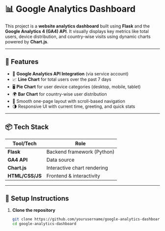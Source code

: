# 📊 Google Analytics Dashboard

This project is a **website analytics dashboard** built using **Flask** and the **Google Analytics 4 (GA4) API**. It visually displays key metrics like total users, device distribution, and country-wise visits using dynamic charts powered by **Chart.js**.

---

## 🚀 Features

- 🔐 **Google Analytics API Integration** (via service account)
- 📈 **Line Chart** for total users over the past 7 days
- 🖥️ **Pie Chart** for user device categories (desktop, mobile, tablet)
- 🌍 **Bar Chart** for country-wise user distribution
- 🧭 Smooth one-page layout with scroll-based navigation
- 🌗 Responsive UI with current time, greeting, and quick stats

---

## 📦 Tech Stack

| Tool/Tech           | Role                            |
|---------------------|----------------------------------|
| **Flask**           | Backend framework (Python)       |
| **GA4 API**         | Data source                      |
| **Chart.js**        | Interactive chart rendering      |
| **HTML/CSS/JS**     | Frontend & interactivity         |

---

## 🔧 Setup Instructions

1. **Clone the repository**  
   ```bash
   git clone https://github.com/yourusername/google-analytics-dashboard.git
   cd google-analytics-dashboard
